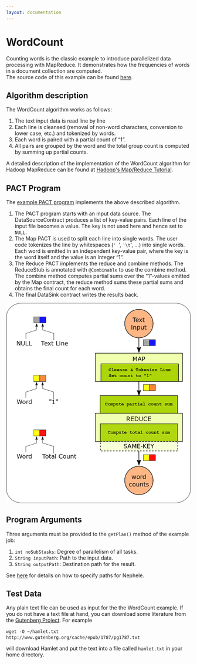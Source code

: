 ```yaml
---
layout: documentation
---
```

WordCount
=========

Counting words is the classic example to introduce parallelized data
processing with MapReduce. It demonstrates how the frequencies of words
in a document collection are computed.   
 The source code of this example can be found
[here](https://github.com/dimalabs/ozone/blob/master/pact/pact-examples/src/main/java/eu/stratosphere/pact/example/wordcount/WordCount.java "https://github.com/dimalabs/ozone/blob/master/pact/pact-examples/src/main/java/eu/stratosphere/pact/example/wordcount/WordCount.java").

Algorithm description
---------------------

The WordCount algorithm works as follows:

1.  The text input data is read line by line
2.  Each line is cleansed (removal of non-word characters, conversion to
    lower case, etc.) and tokenized by words.
3.  Each word is paired with a partial count of “1”.
4.  All pairs are grouped by the word and the total group count is
    computed by summing up partial counts.

A detailed description of the implementation of the WordCount algorithm
for Hadoop MapReduce can be found at [Hadoop's Map/Reduce
Tutorial](http://hadoop.apache.org/common/docs/r0.20.2/mapred_tutorial.html#Example%3A+WordCount+v1.0 "http://hadoop.apache.org/common/docs/r0.20.2/mapred_tutorial.html#Example%3A+WordCount+v1.0").

PACT Program
------------

The [example PACT
program](https://github.com/dimalabs/ozone/blob/master/pact/pact-examples/src/main/java/eu/stratosphere/pact/example/wordcount/WordCount.java "https://github.com/dimalabs/ozone/blob/master/pact/pact-examples/src/main/java/eu/stratosphere/pact/example/wordcount/WordCount.java")
implements the above described algorithm.

1.  The PACT program starts with an input data source. The
    DataSourceContract produces a list of key-value pairs. Each line of
    the input file becomes a value. The key is not used here and hence
    set to `NULL`.
2.  The Map PACT is used to split each line into single words. The user
    code tokenizes the line by whitespaces (`' `', `'\t`', …) into
    single words. Each word is emitted in an independent key-value pair,
    where the key is the word itself and the value is an Integer “1”.
3.  The Reduce PACT implements the reduce and combine methods. The
    ReduceStub is annotated with `@Combinable` to use the combine
    method. The combine method computes partial sums over the “1”-values
    emitted by the Map contract, the reduce method sums these partial
    sums and obtains the final count for each word.
4.  The final DataSink contract writes the results back.

[![](media/wiki/wordcount_pactprogram.png)](media/wiki/wordcount_pactprogram.png "wiki:wordcount_pactprogram.png")

Program Arguments
-----------------

Three arguments must be provided to the `getPlan()` method of the
example job:

1.  `int noSubStasks`: Degree of parallelism of all tasks.
2.  `String inputPath`: Path to the input data.
3.  `String outputPath`: Destination path for the result.

See
[here](executepactprogram.html "executepactprogram")
for details on how to specify paths for Nephele.

Test Data
---------

Any plain text file can be used as input for the the WordCount example.
If you do not have a text file at hand, you can download some literature
from the [Gutenberg
Project](http://www.gutenberg.org "http://www.gutenberg.org"). For
example

    wget -O ~/hamlet.txt http://www.gutenberg.org/cache/epub/1787/pg1787.txt

will download Hamlet and put the text into a file called `hamlet.txt` in
your home directory.
